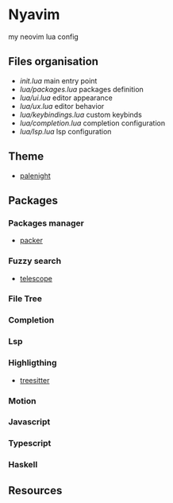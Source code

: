 # Nyavim

my neovim lua config

## Files organisation 
- *init.lua* main entry point
- *lua/packages.lua* packages definition
- *lua/ui.lua* editor appearance
- *lua/ux.lua* editor behavior
- *lua/keybindings.lua* custom keybinds
- *lua/completion.lua* completion configuration
- *lua/lsp.lua* lsp configuration

## Theme
- [palenight](https://github.com/drewtempelmeyer/palenight.vim)

## Packages

### Packages manager
- [packer](https://github.com/wbthomason/packer.nvim)

### Fuzzy search
- [telescope](https://github.com/nvim-telescope/telescope.nvim)

### File Tree

### Completion

### Lsp

### Highligthing
- [treesitter](https://github.com/nvim-treesitter/nvim-treesitter)

### Motion

### Javascript

### Typescript

### Haskell

## Resources

